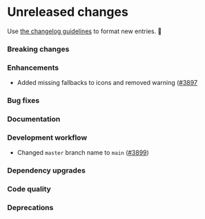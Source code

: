 # Unreleased changes

Use [the changelog guidelines](https://git.io/polaris-changelog-guidelines) to format new entries. 💜

### Breaking changes

### Enhancements

- Added missing fallbacks to icons and removed warning ([#3897](https://github.com/Shopify/polaris-react/pull/3897)

### Bug fixes

### Documentation

### Development workflow

- Changed `master` branch name to `main` ([#3899](https://github.com/Shopify/polaris-react/pull/3899))

### Dependency upgrades

### Code quality

### Deprecations
